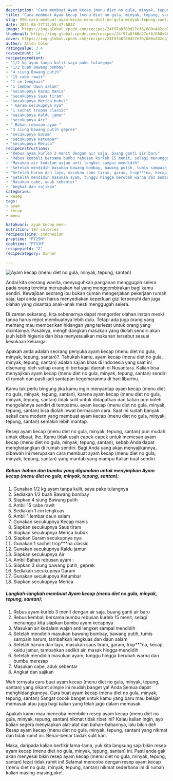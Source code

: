 ```yaml
---
description: "Cara membuat Ayam kecap (menu diet no gula, minyak, tepung, santan) Sederhana dan Mudah Dibuat"
title: "Cara membuat Ayam kecap (menu diet no gula, minyak, tepung, santan) Sederhana dan Mudah Dibuat"
slug: 990-cara-membuat-ayam-kecap-menu-diet-no-gula-minyak-tepung-santan-sederhana-dan-mudah-dibuat
date: 2021-05-27T12:55:47.602Z
image: https://img-global.cpcdn.com/recipes/24f97a8f80d27ef6/680x482cq70/ayam-kecap-menu-diet-no-gula-minyak-tepung-santan-foto-resep-utama.jpg
thumbnail: https://img-global.cpcdn.com/recipes/24f97a8f80d27ef6/680x482cq70/ayam-kecap-menu-diet-no-gula-minyak-tepung-santan-foto-resep-utama.jpg
cover: https://img-global.cpcdn.com/recipes/24f97a8f80d27ef6/680x482cq70/ayam-kecap-menu-diet-no-gula-minyak-tepung-santan-foto-resep-utama.jpg
author: Allen Colon
ratingvalue: 3.4
reviewcount: 14
recipeingredient:
- "1/2 kg ayam tanpa kulit saya pake tulangnya"
- "1/2 buah Bawang bombay"
- "4 siung Bawang putih"
- "15 cabe rawit"
- "1 cm lengkuas"
- "1 lembar daun salam"
- "secukupnya Kecap manis"
- "secukupnya Saus tiram"
- "secukupnya Merica bubuk"
- " Garam secukupnya nya"
- "1 sachet tropna classic"
- "secukupnya Kaldu jamur"
- "secukupnya Air"
- " Bahan rebusan ayam "
- "3 siung bawang putih geprek"
- "secukupnya Garam"
- "secukupnya Ketumbar"
- "secukupnya Merica"
recipeinstructions:
- "Rebus ayam kurleb 3 menit dengan air saja, buang ganti air baru"
- "Rebus kembali bersama bumbu rebusan kurleb 15 menit, selagi menunggu kita siapkan bumbu ayam kecapnya"
- "Masukan air kedalam wajan anti lengket sampai mendidih"
- "Setelah mendidih masukan bawang bombay, bawang putih, tumis sampain harum, tambahkan lengkuas dan daun salam"
- "Setelah harum dan layu, masukan saus tiram, garam, trop***na, kecap, kaldu jamur, tambahkan sedikit air, masak hingga mendidih"
- "Setelah mendidih masukan ayam, tunggu hingga berubah warna dan bumbu meresap"
- "Masukan cabe, aduk sebentar"
- "Angkat dan sajikan"
categories:
- Resep
tags:
- ayam
- kecap
- menu

katakunci: ayam kecap menu 
nutrition: 187 calories
recipecuisine: Indonesian
preptime: "PT25M"
cooktime: "PT51M"
recipeyield: "2"
recipecategory: Dinner

---
```



![Ayam kecap (menu diet no gula, minyak, tepung, santan)](https://img-global.cpcdn.com/recipes/24f97a8f80d27ef6/680x482cq70/ayam-kecap-menu-diet-no-gula-minyak-tepung-santan-foto-resep-utama.jpg)

Andai kita seorang wanita, menyuguhkan panganan menggugah selera pada orang tercinta merupakan hal yang menggembirakan bagi kamu sendiri. Kewajiban seorang ibu bukan cuman mengerjakan pekerjaan rumah saja, tapi anda pun harus menyediakan keperluan gizi terpenuhi dan juga olahan yang disantap anak-anak mesti menggugah selera.

Di zaman  sekarang, kita sebenarnya dapat mengorder olahan instan meski tanpa harus repot membuatnya lebih dulu. Tetapi ada juga orang yang memang mau memberikan hidangan yang terlezat untuk orang yang dicintainya. Pasalnya, menghidangkan masakan yang diolah sendiri akan jauh lebih higienis dan bisa menyesuaikan makanan tersebut sesuai kesukaan keluarga. 



Apakah anda adalah seorang penyuka ayam kecap (menu diet no gula, minyak, tepung, santan)?. Tahukah kamu, ayam kecap (menu diet no gula, minyak, tepung, santan) adalah sajian khas di Indonesia yang saat ini disenangi oleh setiap orang di berbagai daerah di Nusantara. Kalian bisa menyajikan ayam kecap (menu diet no gula, minyak, tepung, santan) sendiri di rumah dan pasti jadi santapan kegemaranmu di hari liburmu.

Kamu tak perlu bingung jika kamu ingin menyantap ayam kecap (menu diet no gula, minyak, tepung, santan), karena ayam kecap (menu diet no gula, minyak, tepung, santan) tidak sulit untuk didapatkan dan kalian pun boleh mengolahnya sendiri di tempatmu. ayam kecap (menu diet no gula, minyak, tepung, santan) bisa diolah lewat bermacam cara. Saat ini sudah banyak sekali cara modern yang membuat ayam kecap (menu diet no gula, minyak, tepung, santan) semakin lebih mantap.

Resep ayam kecap (menu diet no gula, minyak, tepung, santan) pun mudah untuk dibuat, lho. Kamu tidak usah capek-capek untuk memesan ayam kecap (menu diet no gula, minyak, tepung, santan), sebab Anda dapat menghidangkan di rumah sendiri. Bagi Anda yang akan menyajikannya, dibawah ini merupakan cara membuat ayam kecap (menu diet no gula, minyak, tepung, santan) yang mantab yang mampu Kalian buat sendiri.

<!--inarticleads1-->

##### Bahan-bahan dan bumbu yang digunakan untuk menyiapkan Ayam kecap (menu diet no gula, minyak, tepung, santan):

1. Gunakan 1/2 kg ayam tanpa kulit, saya pake tulangnya
1. Sediakan 1/2 buah Bawang bombay
1. Siapkan 4 siung Bawang putih
1. Ambil 15 cabe rawit
1. Sediakan 1 cm lengkuas
1. Ambil 1 lembar daun salam
1. Gunakan secukupnya Kecap manis
1. Siapkan secukupnya Saus tiram
1. Siapkan secukupnya Merica bubuk
1. Siapkan  Garam secukupnya nya
1. Gunakan 1 sachet trop***na classic
1. Gunakan secukupnya Kaldu jamur
1. Siapkan secukupnya Air
1. Ambil  Bahan rebusan ayam :
1. Siapkan 3 siung bawang putih, geprek
1. Sediakan secukupnya Garam
1. Gunakan secukupnya Ketumbar
1. Siapkan secukupnya Merica




<!--inarticleads2-->

##### Langkah-langkah membuat Ayam kecap (menu diet no gula, minyak, tepung, santan):

1. Rebus ayam kurleb 3 menit dengan air saja, buang ganti air baru
1. Rebus kembali bersama bumbu rebusan kurleb 15 menit, selagi menunggu kita siapkan bumbu ayam kecapnya
1. Masukan air kedalam wajan anti lengket sampai mendidih
1. Setelah mendidih masukan bawang bombay, bawang putih, tumis sampain harum, tambahkan lengkuas dan daun salam
1. Setelah harum dan layu, masukan saus tiram, garam, trop***na, kecap, kaldu jamur, tambahkan sedikit air, masak hingga mendidih
1. Setelah mendidih masukan ayam, tunggu hingga berubah warna dan bumbu meresap
1. Masukan cabe, aduk sebentar
1. Angkat dan sajikan




Wah ternyata cara buat ayam kecap (menu diet no gula, minyak, tepung, santan) yang nikamt simple ini mudah banget ya! Anda Semua dapat menghidangkannya. Cara buat ayam kecap (menu diet no gula, minyak, tepung, santan) Sangat cocok banget untuk kamu yang baru mau belajar memasak atau juga bagi kalian yang telah jago dalam memasak.

Apakah kamu mau mencoba membikin resep ayam kecap (menu diet no gula, minyak, tepung, santan) nikmat tidak ribet ini? Kalau kalian ingin, ayo kalian segera menyiapkan alat-alat dan bahan-bahannya, lalu bikin deh Resep ayam kecap (menu diet no gula, minyak, tepung, santan) yang nikmat dan tidak rumit ini. Benar-benar taidak sulit kan. 

Maka, daripada kalian berfikir lama-lama, yuk kita langsung saja bikin resep ayam kecap (menu diet no gula, minyak, tepung, santan) ini. Pasti anda gak akan menyesal bikin resep ayam kecap (menu diet no gula, minyak, tepung, santan) lezat tidak rumit ini! Selamat mencoba dengan resep ayam kecap (menu diet no gula, minyak, tepung, santan) nikmat sederhana ini di rumah kalian masing-masing,oke!.

